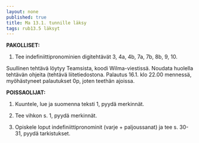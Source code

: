 ```yaml
---
layout: none
published: true
title: Ma 13.1. tunnille läksy
tags: rub13.5 läksyt
---
```

**PAKOLLISET:**

1. Tee indefiniittipronominien digitehtävät 3, 4a, 4b, 7a, 7b, 8b, 9, 10.

Suullinen tehtävä löytyy Teamsista, koodi Wilma-viestissä. Noudata huolella tehtävän ohjeita (tehtävä liitetiedostona. Palautus 16.1. klo 22.00 mennessä, myöhästyneet palautukset  0p, joten teethän ajoissa.

**POISSAOLIJAT:**

1. Kuuntele, lue ja suomenna teksti 1, pyydä merkinnät.

2. Tee vihkon s. 1, pyydä merkinnät.

3. Opiskele loput indefiniittipronominit (varje + paljoussanat) ja tee s. 30-31, pyydä tarkistukset.